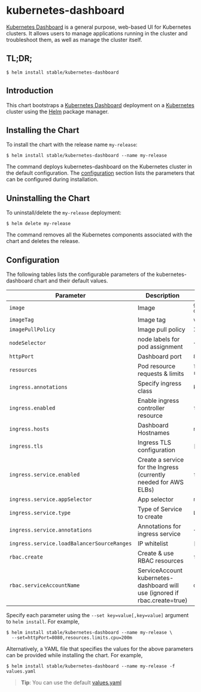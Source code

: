 # kubernetes-dashboard

[Kubernetes Dashboard](https://github.com/kubernetes/dashboard) is a general purpose, web-based UI for Kubernetes clusters. It allows users to manage applications running in the cluster and troubleshoot them, as well as manage the cluster itself.


## TL;DR;

```console
$ helm install stable/kubernetes-dashboard
```

## Introduction

This chart bootstraps a [Kubernetes Dashboard](https://github.com/kubernetes/dashboard) deployment on a [Kubernetes](http://kubernetes.io) cluster using the [Helm](https://helm.sh) package manager.

## Installing the Chart

To install the chart with the release name `my-release`:

```console
$ helm install stable/kubernetes-dashboard --name my-release
```

The command deploys kubernetes-dashboard on the Kubernetes cluster in the default configuration. The [configuration](#configuration) section lists the parameters that can be configured during installation.

## Uninstalling the Chart

To uninstall/delete the `my-release` deployment:

```console
$ helm delete my-release
```

The command removes all the Kubernetes components associated with the chart and deletes the release.

## Configuration

The following tables lists the configurable parameters of the kubernetes-dashboard chart and their default values.

Parameter | Description | Default
--- | --- | ---
`image` | Image | `gcr.io/google_containers/kubernetes-dashboard-amd64`
`imageTag` | Image tag | `v1.7.0`
`imagePullPolicy` | Image pull policy | `IfNotPresent`
`nodeSelector` | node labels for pod assignment | `{}`
`httpPort` | Dashboard port | `80`
`resources` | Pod resource requests & limits | `limits: {cpu: 100m, memory: 50Mi}, requests: {cpu: 100m, memory: 50Mi}`
`ingress.annotations` | Specify ingress class | `kubernetes.io/ingress.class: nginx`
`ingress.enabled` | Enable ingress controller resource | `false`
`ingress.hosts` | Dashboard Hostnames | `nil`
`ingress.tls` | Ingress TLS configuration | `[]`
`ingress.service.enabled` | Create a service for the Ingress (currently needed for AWS ELBs) | `false`
`ingress.service.appSelector` | App selector | `nginx-ingress`
`ingress.service.type` | Type of Service to create | `LoadBalancer`
`ingress.service.annotations` | Annotations for ingress service  | `{}`
`ingress.service.loadBalancerSourceRanges` | IP whitelist | `[]`
`rbac.create` | Create & use RBAC resources | `false`
`rbac.serviceAccountName` | ServiceAccount kubernetes-dashboard will use (ignored if rbac.create=true) | `default`


Specify each parameter using the `--set key=value[,key=value]` argument to `helm install`. For example,

```console
$ helm install stable/kubernetes-dashboard --name my-release \
  --set=httpPort=8080,resources.limits.cpu=200m
```

Alternatively, a YAML file that specifies the values for the above parameters can be provided while installing the chart. For example,

```console
$ helm install stable/kubernetes-dashboard --name my-release -f values.yaml
```

> **Tip**: You can use the default [values.yaml](values.yaml)
